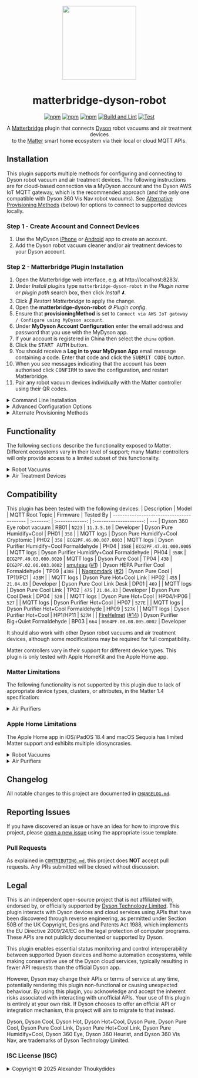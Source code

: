 <p align="center">
  <img src="https://raw.githubusercontent.com/wiki/thoukydides/matterbridge-dyson-robot/matterbridge-dyson-robot.svg" style="height: 200px; max-width: 100%;">
</p>
<div align=center>

# matterbridge-dyson-robot

[![npm](https://badgen.net/npm/v/matterbridge-dyson-robot)](https://www.npmjs.com/package/matterbridge-dyson-robot)
[![npm](https://badgen.net/npm/dt/matterbridge-dyson-robot)](https://www.npmjs.com/package/matterbridge-dyson-robot)
[![npm](https://badgen.net/npm/dw/matterbridge-dyson-robot)](https://www.npmjs.com/package/matterbridge-dyson-robot)
[![Build and Lint](https://github.com/thoukydides/matterbridge-dyson-robot/actions/workflows/build.yml/badge.svg)](https://github.com/thoukydides/matterbridge-dyson-robot/actions/workflows/build.yml)
[![Test](https://github.com/thoukydides/matterbridge-dyson-robot/actions/workflows/test.yml/badge.svg)](https://github.com/thoukydides/matterbridge-dyson-robot/actions/workflows/test.yml)

A [Matterbridge](https://github.com/Luligu/matterbridge) plugin that connects [Dyson](https://www.dyson.co.uk/) robot vacuums and air treatment devices  
to the [Matter](https://csa-iot.org/all-solutions/matter/) smart home ecosystem via their local or cloud MQTT APIs.

</div>

## Installation

This plugin supports multiple methods for configuring and connecting to Dyson robot vacuum and air treatment devices. The following instructions are for cloud-based connection via a MyDyson account and the Dyson AWS IoT MQTT gateway, which is the recommended approach (and the only one compatible with Dyson 360 Vis Nav robot vacuums). See [Alternative Provisioning Methods](#provisioning-methods) (below) for options to connect to supported devices locally.

### Step 1 - Create Account and Connect Devices
1. Use the MyDyson [iPhone](https://apps.apple.com/gb/app/mydyson/id993135524) or [Android](https://play.google.com/store/apps/details?id=com.dyson.mobile.android) app to create an account.
1. Add the Dyson robot vacuum cleaner and/or air treatment devices to your Dyson account.

### Step 2 - Matterbridge Plugin Installation
1. Open the Matterbridge web interface, e.g. at http://localhost:8283/.
1. Under *Install plugins* type `matterbridge-dyson-robot` in the *Plugin name or plugin path* search box, then click *Install ⬇️*.
1. Click *🔄 Restart Matterbridge* to apply the change.
1. Open the **matterbridge-dyson-robot** *⚙️ Plugin config*.
1. Ensure that **provisioningMethod** is set to `Connect via AWS IoT gateway / Configure using MyDyson account`.
1. Under **MyDyson Account Configuration** enter the email address and password that you use with the MyDyson app.
1. If your account is registered in China then select the `china` option.
1. Click the <kbd>START AUTH</kbd> button.
1. You should receive a **Log in to your MyDyson App** email message containing a code. Enter that code and click the <kbd>SUBMIT CODE</kbd> button.
1. When you see messages indicating that the account has been authorised click <kbd>CONFIRM</kbd> to save the configuration, and restart Matterbridge.
1. Pair any robot vacuum devices individually with the Matter controller using their QR codes.

<details>
<summary>Command Line Installation</summary>

### Installation using Command Line
1. Stop Matterbridge:  
   `sudo systemctl stop matterbridge`
1. Install the plugin:  
   `npm install -g matterbridge-dyson-robot`
1. Register it with Matterbridge:  
   `sudo -u matterbridge matterbridge -add matterbridge-dyson-robot`
1. Restart Matterbridge:  
   `sudo systemctl start matterbridge`

MyDyson account authorisation cannot be completed via the command line. See [Alternative Provisioning Methods](#provisioning-methods) (below) for token acquisition details or other provisioning methods that do not require MyDyson account access.

#### Example `matterbridge-dyson-robot.config.json`

```JSON
{
    "name":                     "matterbridge-dyson-robot",
    "type":                     "DynamicPlatform",
    "version":                  "1.0.0",
    "provisioningMethod":       "Remote Account",
    "dysonAccount": {
        "email":                "ripley@xeno.clean",
        "password":             "NoMoreDust!426",
        "china":                false
    },
    "enableServerRvc":          true,
    "wildcardTopic":            true,
    "blackList":                [],
    "whiteList":                [],
    "entityBlackList":          ["Composed Air Purifier", "Humidity Sensor", "Temperature Sensor"],
    "entityWhiteList":          [],
    "deviceEntityBlackList":    {},
    "debug":                    false,
    "debugFeatures":            [],
    "unregisterOnShutdown":     false
}
```

</details>
<details>
<summary>Advanced Configuration Options</summary>

### Advanced Configuration

You can include additional settings in `matterbridge-dyson-robot.config.json` to customise the behaviour or enable special debug features:

| Key                     | Default            | Description
| ----------------------- | ------------------ | ---
| `name`<br>`type`<br>`version` | n/a          | These are managed by Matterbridge and do not need to be set manually.
| `provisioningMethod`    | `"Remote Account"` | Selects how the plugin is configured and how it connects to the Dyson devices. See [Alternative Provisioning Methods](#provisioning-methods) (below) for details of each option.
| `devices`               | `[]`               | Local network and MQTT configuration for each Dyson device when not using the `Remote Account` provisioning method. See below for details.
| `enableServerRvc`       | `true`             | When set to `false` all devices are exposed via a single Matter bridge. Setting it to `true` exposes any robot vacuum devices as standalone Matter nodes using Matterbridge's `server` mode, with the Matter bridge only used for any air treatment devices. This improves compatibility with Matter controllers such as the Apple Home app, but requires each robot vacuum to be paired individually.
| `logMapStyle`           | `"Matterbridge"`   | Select how robot vacuum maps are rendered in the log at the end of cleans. When set to `"Matterbridge"` the map is restricted to glyphs that render correctly in the Matterbridge frontend. Change to `Monospaced` for more detailed and clearer maps if the log will be viewed using a monospaced font. Set to `"Off"` to disable logging of maps.
| `wildcardTopic`         | `true`             | When set to `false` the plugin only subscribes to the essential status MQTT topic(s) appropriate for each device. Setting it to `true` additionally subscribes to the command topic (for AWS IoT connections) or to the `#` wildcard topic (for local network connections), receiving additional messages published by the devices or echoed by the MQTT brokers. This is useful for discovering new topics, seeing the commands issued by the MyDyson app (only some commands to robot vacuums), and verifying correct `root_topic` and `username` settings.
| `blackList`             | `[]`               | If the list is not empty, then any robot vacuum and air treatment devices with matching serial numbers will not be exposed as Matter devices.
| `whiteList`             | `[]`               | If the list is not empty, then only robot vacuum and air treatment devices with matching serial numbers (and not on the `blacklist`) will be exposed as Matter devices.
| `entityBlackList`       | `["Composed Air Purifier", "Humidity Sensor", "Temperature Sensor"]` | If the list is not empty, then any endpoint device types listed will be excluded. This applies to all air treatment devices. It does not affect robot vacuum devices.
| `entityWhiteList`       | `[]`               | If the list is not empty, then only endpoint device types on that list (and not on the `entityBlackList`) will be included. This applies to all air treatment devices. It does not affect robot vacuum devices.
| `deviceEntityBlackList` | `{}`               | Per-device `entityBlackList`-style selection of endpoints. This only applies to air treatment devices. It is an object where the keys are device serial numbers, and the values are the list of endpoint device types that will be excluded for that device.
| `debug`                 | `false`            | Sets the logger level for this plugin to *Debug*, overriding the global Matterbridge logger level setting.
| `debugFeatures`         | `[]`               | Miscellaneous options to control the information logged. None of these should be set unless you are investigating a compatibility issue, MQTT message error, or other problem.
| `unregisterOnShutdown`  | `false`            | Unregister all exposed devices on shutdown. This is used during development and testing; do not set it for normal use.

The black and white lists control which robot vacuum and air treatment devices are exposed as Matter devices. Robot vacuums are always exposed as a simple Matter device on a single endpoint, but air treatment devices are implemented as multiple devices and endpoints that can be individually included or excluded. Devices and endpoints are exposed only if they pass all specified whitelist and blacklist filters. Whitelist inclusion restricts the candidates, while blacklist entries exclude matching devices or endpoints even if whitelisted. This applies cumulatively across global and per-device filters. Devices are identified via their serial numbers (the same as their MQTT username) and endpoints are identified using their Matter device type:
* `Air Purifier`
* `Air Quality Sensor`
* `Composed Air Purifier` (a composed device consisting of an `Air Purifier` with all other relevant device types as children)
* `Humidity Sensor`
* `Temperature Sensor`
* `Thermostat`

The supported `debugFeatures` are:

| Debug Feature               | Description
| --------------------------- | ---
| `Log Endpoint Debug`        | Sets the `debug` flag to the Matterbridge/Matter.js endpoint implementation.
| `Log API Headers`           | Logs HTTP headers for MyDyson API requests. Rarely useful. (Requires *Debug* level logging.)
| `Log API Bodies`            | Logs message bodies for MyDyson API requests. Useful for diagnosing interoperability issues. (Requires *Debug* level logging.)
| `Log MQTT Client`           | Enables (extremely) verbose debug logging from the low-level MQTT client. Rarely useful, unless the plugin is unable to establish or maintain a connection to the Dyson device. (Requires *Debug* level logging.)
| `Log MQTT Payloads`         | Logs every MQTT payload that is sent or received. Useful for diagnosing interoperability issues or identifying how to control new features. (Requires *Debug* level logging.)
| `Log MQTT Payloads as JSON` | Similar to `Log MQTT Payloads` except that payloads are logged in raw JSON format, without any truncation or special formatting. (Requires *Debug* level logging.)
| `Log Serial Numbers`        | By default product serial numbers (a.k.a. MQTT usernames) and passwords are automatically redacted in the log. This setting logs serial numbers verbatim.
| `Log Debug as Info`         | Redirect *Debug* level logging to *Info* level. This makes it visible in the Matterbridge frontend.

</details>
<a name="provisioning-methods"></a>
<details>
<summary>Alternate Provisioning Methods</summary>

### Provisioning Methods

| Provisioning Method | Connection Via... | Configuration Using...    | IP Addresses / Hostnames | MQTT Credentials    | Compatibility        |
| ------------------- | ----------------- | ------------------------- | ------------------------ | ------------------- | -------------------- |
| `Remote Account`    | ☁️ AWS IoT Gateway | ☺️ MyDyson account         | ✅ Automatic              | ✅ Automatic         | ✅ All devices        |
| `Local Account`     | 🏠 Local Network   | 😐 MyDyson account         | ❌ Manual configuration   | ✅ Automatic         | ❌ Not recent devices |
| `Local Wi-Fi`       | 🏠 Local Network   | 📡 Wi-Fi Setup credentials | ❌ Manual configuration   | ❌ Wi-Fi Setup label | ❌ Not recent devices |
| `Local MQTT`        | 🏠 Local Network   | ⚠️ MQTT credentials        | ❌ Manual configuration   | ❌ Using `opendyson` | ❌ Not recent devices |

The recommended `Remote Account` provisioning method routes all MQTT messages via the AWS IoT gateway. No per-device configuration is required with this method.

The other provisioning methods enable direct local connection to the robot vacuum and air treatment devices, but are not supported by some recent products (such as the Dyson 360 Vis Nav and Dyson Purifier Big + Quiet Formaldehyde). These methods require manual configuration of the local network IP addresses or hostnames, and (for some methods) the credentials used to authorise the MQTT connection.

#### `Remote Account` (Connect via AWS IoT Gateway / Configure using MyDyson account)

```JSON
{
    "provisioningMethod":       "Remote Account",
    "dysonAccount": {
        "email":                "neo@matrix.clean",
        "password":             "ThereIsNoDust1",
        "china":                false
    }
}
```

The `Remote Account` provisioning obtains all required details from the MyDyson account. Connection to the devices is via the AWS IoT gateway, with new credentials retrieved from the MyDyson account for each (re)connection. No other configuration is required.

As an alternative to authorising MyDyson account access using an email, password, and OTP code, it is possible to use a previously authorised access token (e.g. if using `opendyson` it can be found in `~/.config/libdyson/config.yml`):
```JSON
{
    "provisioningMethod":       "Remote Account",
    "dysonAccount": {
        "token":                "0123456789ABCDEF0123456789ABCDEF0123456789ABCDEF0123456789ABCDEF-1",
        "china":                false
    }
}
```

The access token may also be supplied via a `DYSON_TOKEN` environment variable.

#### `Local Account` (Connect via Local Network / Configure using MyDyson account)

```JSON
{
    "provisioningMethod":       "Local Account",
    "dysonAccount": {
        "email":                "spock@logic.clean",
        "password":             "LiveLong&Vacuum",
        "china":                false
    },
    "devices": [{
        "serialNumber":         "ST1-FD-NCC1701E",
        "host":                 "enterprise-vac.local",
        "port":                 1883
    }, {
        "serialNumber":         "SK1-NY-TRM8008X",
        "host":                 "192.168.0.100",
        "port":                 1883
    }],
}
```

The `Local Account` provisioning retrieves MQTT credentials and device names from the MyDyson account, but requires manual configuration of each device's IP address or hostname. The device's serial number is used to uniquely identify each device.

The MyDyson account is accessed each time that the plugin is (re)started. All subsequent access is restricted to the local network.

#### `Local Wi-Fi` (Connect via Local Network / Configure using Wi-Fi Setup credentials)

```JSON
{
    "provisioningMethod":       "Local Wi-Fi",
    "devices": [{
        "name":                 "Katniss Everclean",
        "host":                 "katniss.local",
        "port":                 1883,
        "ssid":                 "360EYE-KE1-RE-DAH1234C",
        "password":             "abcdefgh"
    }, {
        "name":                 "Hoth Breeze",
        "host":                 "192.168.0.100",
        "port":                 1883,
        "ssid":                 "DYSON-HB1-ES-TAT9001F-475",
        "password":             "abcdefgh"
    }],
}
```

The `Local Wi-Fi` provisioning uses the Wi-Fi setup credentials to derive the MQTT credentials. Manual configuration is required for the credentials, IP address or hostname, and a friendly name (used as the Matter *NodeLabel*), for each device.

This provisioning method does not use the MyDyson account or any other cloud services. Only local network access is used.

The Wi-Fi setup information can be found on a label located:
- behind the clean bin of robot vacuums,
- underneath the base of air treatment devices, or
- attached to the operating manual.

The **Product SSID** (`ssid`) and **Product Wi-Fi Password** (`password`) are case-sensitive and must be entered exactly as shown on the label.

#### `Local MQTT` (Connect via Local Network / Configure using MQTT credentials)

```JSON
{
    "provisioningMethod":       "Local MQTT",
    "devices": [{
        "name":                 "House Elf Hoover",
        "serialNumber":         "HE1-HP-WIZ7654M",
        "host":                 "dobbie.local",
        "port":                 1883,
        "password":             "ABCDEFGHIJKLMNOPQRSTUVWXYZabcdefghijklmnopqrstuvwxyz0123456789+/ABCDEFGHIJKLMNOPQRSTUV==",
        "rootTopic":            "276"
    }, {
        "name":                 "Whisper of Valinor",
        "serialNumber":         "WV1-SI-ELF1984H",
        "host":                 "192.168.0.100",
        "port":                 1883,
        "password":             "ABCDEFGHIJKLMNOPQRSTUVWXYZabcdefghijklmnopqrstuvwxyz0123456789+/ABCDEFGHIJKLMNOPQRSTUV==",
        "rootTopic":            "455"
    }],
}
```

The `Local MQTT` provisioning requires manual configuration of the MQTT credentials, as well as the IP address or hostname, and a friendly name (used as the Matter *NodeLabel*), for each device.

This provisioning method does not use the MyDyson account or any other cloud services. Only local network access is used.

The easiest way to obtain the MQTT credentials is by using the [`opendyson`](https://github.com/libdyson-wg/opendyson) tool:
1. Install `opendyson`, e.g. if `Go` is installed and configured:  
   `go install github.com/libdyson-wg/opendyson`
1. Login to your MyDyson account:  
   `opendyson login`
1. Identify devices and retrieve their connection credentials:  
   `opendyson devices`

The values required to configure this plugin are:

| `opendyson devices` Output | Plugin Configuration |
| -------------------------- | -------------------- |
| `mqtt` → `username`        | `serialNumber`       |
| `mqtt` → `password`        | `password`           |
| `mqtt` → `root_topic`      | `rootTopic`          |

</details>

## Functionality

The following sections describe the functionality exposed to Matter. Different ecosystems vary in their level of support; many Matter controllers will only provide access to a limited subset of this functionality.

<details>
<summary>Robot Vacuums</summary>

Each robot vacuum appears as a standalone Matter device with a single endpoint. This supports basic start/stop/pause/resume control and changing power mode. Detailed status information is provided for the robot vacuum's activity, battery, and any faults.

Zone cleaning and mapping control are not currently supported, as Dyson's MQTT API does not appear to expose these functions.

#### Robotic Vacuum Cleaner Device

- **RVC Run Mode** cluster:
  - `Idle`: Abort cleaning and return to dock (same as `GoHome`).
  - `Cleaning`: Start a full-clean.
  - `Mapping`: Status only; no information is available about how to initiate mapping via MQTT.

- **RVC Clean Mode** cluster:
  | Mode       | Dyson 360 Eye | Dyson Heurist | Dyson Vis Nav |
  | ---------- | :-----------: | :-----------: | :-----------: |
  | `Quiet`    | Quiet         | Quiet         | Quiet         |
  | `Quick`    |               |               | Quick         |
  | `High`     |               | High          |               |
  | `MaxBoost` | Max           | Max           | Boost         |
  | `Auto`     |               |               | Auto          |

**RVC Operational State** cluster:
  - `Pause`: Pause cleaning or mapping activity.
  - `Resume`: Resume from a paused state.
  - `GoHome`: Abort cleaning and return to dock (same as `Idle`).
  - *OperationalState* (`Stopped`, `Running`, `Paused`, `Error`, `SeekingCharger`, `Charging`, or `Docked`).
  - Any active fault.

**Power Source** cluster:
  - Battery charge level and charging status.
  - Any active fault.

No **Service Area** cluster is implemented; zone cleaning does not appear to be controllable via MQTT commands.

</details>

<details>
<summary>Air Treatment Devices</summary>

This plugin implements multiple Matter device types to support most of the functionality and sensors of air treatment devices:
- **Air Purifier**
- **Air Quality Sensor**
- **Humidity Sensor**
- **Temperature Sensor**
- **Thermostat** (*Heat+Cool* only)

You can expose each endpoint (sensor, thermostat, purifier) as a standalone Matter device, or group them into a single composed device with multiple endpoints. Some Matter controllers may display multiple instances of the same sensor due to overlap between standalone and composed devices. Use the black/white lists to control which devices are exposed.

Only one **Air Purifier** and one **Thermostat** can be exposed per physical device:
- If the standalone **Air Purifier** (`Air Purifier`) is enabled then the composed device (`Composed Air Purifier`) is disabled implicitly.
- If the standalone **Thermostat** (`Thermostat`) device is enabled, then heating controls are not included in any composed device.

Sensor devices can be duplicated, e.g. the measured temperature may be reported simultaneously in all of these:
- Standalone **Air Quality Sensor** device 
  - **Temperature Measurement** cluster > *MeasuredValue* attribute
- Standalone **Temperature Sensor** device
  - **Temperature Measurement** cluster > *MeasuredValue* attribute
- Composed **Air Purifier** device
  - Child **Air Quality Sensor** device 
    - **Temperature Measurement** cluster > *MeasuredValue* attribute
  - Child **Temperature Sensor** device
    - **Temperature Measurement** cluster > *MeasuredValue* attribute
  - Child (or standalone) **Thermostat** device
    - **Thermostat** cluster > *Local Temperature* attribute

#### Air Purifier Device

- **On/Off** cluster:
  - Turn fan on/off (preserving speed setting)
- **Fan Control** cluster:
  - Turn fan on/off (losing speed setting)
  - Fan speed or auto
  - Fan direction (not *(Hot+)Cool Link*)
  - Night mode = `SleepWind`
  - Side-to-side oscillation (not *Big+Quiet*) = `RockLeftRight`
  - "Breeze" (*Humidify+Cool* only) = `NaturalWind`
  - Tilt "breeze" oscillation (*Big+Quiet* only) = `RockUpDown`
- **HEPA Filter Monitoring** cluster:
  - Remaining HEPA (or combined) filter life
- **Activated Carbon Filter Monitoring** cluster:
  - Remaining activated carbon filter life (*Big+Quiet* only)

#### Air Quality Sensor Device

- **Air Quality** cluster:
  - Synthesized qualitative air quality:
    1. Each available pollutant measurement (including the *Pure (Hot+)Cool Link* qualitative particulate measurement) is categorised as Good, Fair, Moderate, Poor, Very Poor, or Extremely Poor. This uses US EPA AQI breakpoints, WHO guidelines, other guidelines, and arbitrary mappings of qualitative measurements.
    1. The worst classification is used as the overall air quality.
- **Temperature Measurement** cluster:
  - Measured temperature, if available
- **Relative Humidity Measurement** cluster:
  - Measured relative humidity (%), if available
- **Total Volatile Organic Compounds Concentration Measurement** cluster:
  - Measured VOC (qualitative), if available
- **Carbon Dioxide Concentration Measurement** cluster:
  - Measured CO2 (ppm), if available
- **Nitrogen Dioxide Concentration Measurement** cluster:
  - Measured NOx (qualitative), if available
- **Formaldehyde Concentration Measurement** cluster:
  - Measured Formaldehyde level (µg/m³), if available
- **PM2.5 Concentration Measurement** cluster:
  - Measured small particulates (µg/m³), if available
- **PM10 Concentration Measurement** cluster:
  - Measured large particulates (µg/m³), if available

#### Humidity Sensor Device

- **Relative Humidity Measurement** cluster:
  - Measured relative humidity, if available

#### Temperature Sensor Device

- **Temperature Measurement** cluster:
  - Measured temperature, if available

#### Thermostat Device (*Heat+Cool* only)

- **Thermostat** cluster:
  - Enable/disable heating
  - Target temperature
  - Measured temperature, if available

</details>

## Compatibility

This plugin has been tested with the following devices:
| Description                               | Model     | MQTT Root Topic | Firmware                | Tested By
| ----------------------------------------- | :-------: | :-------------: | :---------------------: | ---
| Dyson 360 Eye robot vacuum                | RB01      | `N223`          | `11.3.5.10`             | Developer
| Dyson Pure Humidify+Cool                  | PH01      | `358`           |                         | MQTT logs
| Dyson Pure Humidify+Cool Cryptomic        | PH02      | `358`           | `ECG2PF.46.00.007.0003` | MQTT logs
| Dyson Purifier Humidify+Cool Formaldehyde | PH04      | `358E`          | `ECG2PF.47.01.000.0005` | MQTT logs
| Dyson Purifier Humidify+Cool Formaldehyde | PH04      | `358K`          | `ECG2PF.49.03.000.0020` | MQTT logs
| Dyson Pure Cool                           | TP04      | `438`           | `ECG2PF.02.06.003.0002` | [smuteau](https://github.com/smuteau) ([#1](https://github.com/thoukydides/matterbridge-dyson-robot/issues/1))
| Dyson HEPA Purifier Cool Formaldehyde     | TP09      | `438E`          |                         | [Nagromdark](https://github.com/Nagromdark) ([#2](https://github.com/thoukydides/matterbridge-dyson-robot/issues/2))
| Dyson Pure Cool                           | TP11/PC1  | `438M`          |                         | MQTT logs
| Dyson Pure Hot+Cool Link                  | HP02      | `455`           | `21.04.03`              | Developer
| Dyson Pure Cool Link Desk                 | DP01      | `469`           |                         | MQTT logs
| Dyson Pure Cool Link                      | TP02      | `475`           | `21.04.03`              | Developer
| Dyson Pure Cool Desk                      | DP04      | `520`           |                         | MQTT logs
| Dyson Pure Hot+Cool                       | HP04/HP06 | `527`           |                         | MQTT logs
| Dyson Purifier Hot+Cool                   | HP07      | `527E`          |                         | MQTT logs
| Dyson Purifier Hot+Cool Formaldehyde      | HP09      | `527K`          |                         | MQTT logs
| Dyson Purifier Hot+Cool                   | HP1/HP11  | `527M`          |                         | [FireHelmet](https://github.com/FireHelmet) ([#14](https://github.com/thoukydides/matterbridge-dyson-robot/issues/14))
| Dyson Purifier Big+Quiet Formaldehyde     | BP03      | `664`           | `0664PF.00.08.005.0002` | Developer

It should also work with other Dyson robot vacuums and air treatment devices, although some modifications may be required for full compatibility.

Matter controllers vary in their support for different device types. This plugin is only tested with Apple HomeKit and the Apple Home app.

### Matter Limitations

The following functionality is not supported by this plugin due to lack of appropriate device types, clusters, or attributes, in the Matter 1.4 specification:
<details>
<summary>Air Purifiers</summary>

* Fan diffuser/focus *(Pure (Hot+)Cool Link)*
* Humidification *(Pure Humidify+Cool)*
* Oscillation angles *(Pure (Hot)+Cool family)* or tilt angles *(Big+Quiet family)*
* Sleep timer
* Faults
</details>

### Apple Home Limitations

The Apple Home app in iOS/iPadOS 18.4 and macOS Sequoia has limited Matter support and exhibits multiple idiosyncrasies.

<a name="apple-home-rvc"></a>
<details>
<summary>Robot Vacuums</summary>

The Apple Home app expects each robot vacuum to be a standalone, individually-paired Matter node implementing a single endpoint. However, by default Matterbridge acts as a Matter bridge - either a single bridge node for all plugins (*bridge* mode), or a separate bridge node per plugin (*childbridge* mode) - with each plugin's device exposed as an additional child endpoint. The `enableServerRvc` configuration option enables use of Matterbridge's `server` mode for any robot vacuum devices, ensuring full compatibility with the Home app.

Other quirks in the Home app:
* **Incorrect RVC Clean Mode display:** The Home app displays ModeTag values (e.g. *Deep Clean*, *Low Noise*) rather than the advertised modes (*Quiet*, *Max*, etc) reported by the robot vacuum. It also only shows these when not cleaning, even though Dyson robot vacuums support changing the power mode during a clean.
</details>
<details>
<summary>Air Purifiers</summary>

The Apple Home app only supports simple Matter devices correctly. When multiple devices are composed into a single bridged device, or subset device types are included, the Home app exhibits multiple issues:
* The device icon can be for any of the composed or subset device types, instead of selecting the most relevant (the first recognised device type on the parent endpoint), e.g. an **Air Purifier** device may be randomly shown as a **Fan Device** or **Air Quality Sensor** instead.
* Controls may be duplicated in the user interface if they can correspond to multiple overlapping device types, e.g. two fan speed sliders are shown if a device describes itself as both an **Air Purifier** and a **Fan** device.
* Functionality is often reduced, e.g. an **Air Purifier** incorporating an **Air Quality** device results in the *Auto* mode, fan oscillation controls, and all sensor measurements, being hidden.

For these reasons, this plugin defaults to bridging each Matter device type separately. A composed device can be selected instead by setting:
```JSON
{
    "entityWhiteList": ["Composed Air Purifier"],
    "entityBlackList": []
}
```

The Apple Home app does not display any of the following attributes despite their inclusion in the Matter specification and support via the HomeKit Accessory Protocol:
* HEPA or carbon filter status.
* Formaldehyde, NOx, or VOC sensor measurements.

Additionally, when sensor readings are unavailable (i.e. their Matter attributes are set to `null`) the Home App incorrect displays them as zero (e.g. `0ppm` or `0.0°`).
</details>

## Changelog

All notable changes to this project are documented in [`CHANGELOG.md`](CHANGELOG.md).

## Reporting Issues
          
If you have discovered an issue or have an idea for how to improve this project, please [open a new issue](https://github.com/thoukydides/matterbridge-dyson-robot/issues/new/choose) using the appropriate issue template.

### Pull Requests

As explained in [`CONTRIBUTING.md`](https://github.com/thoukydides/.github/blob/master/CONTRIBUTING.md), this project does **NOT** accept pull requests. Any PRs submitted will be closed without discussion.

## Legal

This is an independent open-source project that is not affiliated with, endorsed by, or officially supported by [Dyson Technology Limited](https://www.dyson.co.uk/). This plugin interacts with Dyson devices and cloud services using APIs that have been discovered through reverse engineering, as permitted under Section 50B of the UK Copyright, Designs and Patents Act 1988, which implements the EU Directive 2009/24/EC on the legal protection of computer programs. These APIs are not publicly documented or supported by Dyson.

This plugin enables essential status monitoring and control interoperability between supported Dyson devices and home automation ecosystems, while making conservative use of the Dyson cloud services, typically resulting in fewer API requests than the official Dyson app.

However, Dyson may change their APIs or terms of service at any time, potentially rendering this plugin non-functional or causing unexpected behaviour. By using this plugin, you acknowledge and accept the inherent risks associated with interacting with unofficial APIs. Your use of this plugin is entirely at your own risk. If Dyson chooses to offer an official API or integration mechanism, this project will aim to migrate to that instead.

Dyson, Dyson Cool, Dyson Hot, Dyson Hot+Cool, Dyson Pure, Dyson Pure Cool, Dyson Pure Cool Link, Dyson Pure Hot+Cool Link, Dyson Pure Humidify+Cool, Dyson 360 Eye, Dyson 360 Heurist, and Dyson 360 Vis Nav, are trademarks of Dyson Technology Limited.

### ISC License (ISC)

<details>
<summary>Copyright © 2025 Alexander Thoukydides</summary>

> Permission to use, copy, modify, and/or distribute this software for any purpose with or without fee is hereby granted, provided that the above copyright notice and this permission notice appear in all copies.
>
> THE SOFTWARE IS PROVIDED "AS IS" AND THE AUTHOR DISCLAIMS ALL WARRANTIES WITH REGARD TO THIS SOFTWARE INCLUDING ALL IMPLIED WARRANTIES OF MERCHANTABILITY AND FITNESS. IN NO EVENT SHALL THE AUTHOR BE LIABLE FOR ANY SPECIAL, DIRECT, INDIRECT, OR CONSEQUENTIAL DAMAGES OR ANY DAMAGES WHATSOEVER RESULTING FROM LOSS OF USE, DATA OR PROFITS, WHETHER IN AN ACTION OF CONTRACT, NEGLIGENCE OR OTHER TORTIOUS ACTION, ARISING OUT OF OR IN CONNECTION WITH THE USE OR PERFORMANCE OF THIS SOFTWARE.
</details>
